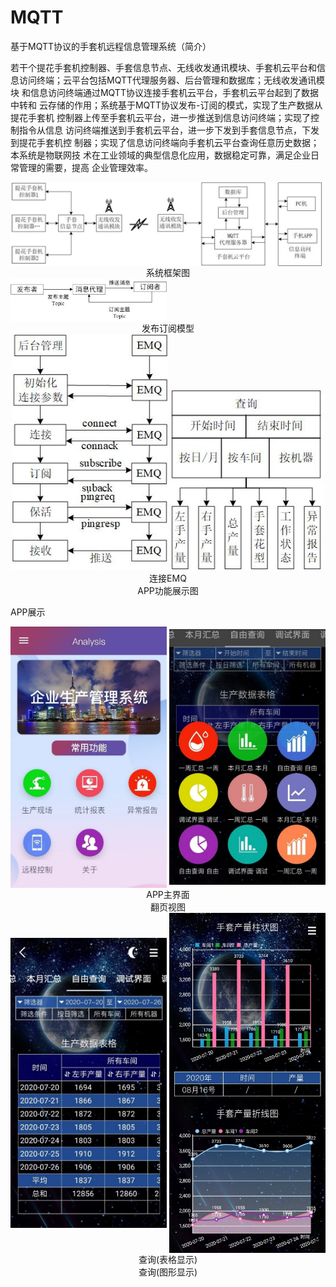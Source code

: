 # MQTT
基于MQTT协议的手套机远程信息管理系统（简介）

若干个提花手套机控制器、手套信息节点、无线收发通讯模块、手套机云平台和信
息访问终端；云平台包括MQTT代理服务器、后台管理和数据库；无线收发通讯模块
和信息访问终端通过MQTT协议连接手套机云平台，手套机云平台起到了数据中转和
云存储的作用；系统基于MQTT协议发布-订阅的模式，实现了生产数据从提花手套机
控制器上传至手套机云平台，进一步推送到信息访问终端；实现了控制指令从信息
访问终端推送到手套机云平台，进一步下发到手套信息节点，下发到提花手套机控
制器；实现了信息访问终端向手套机云平台查询任意历史数据；本系统是物联网技
术在工业领域的典型信息化应用，数据稳定可靠，满足企业日常管理的需要，提高
企业管理效率。

<img src="https://github.com/Novak666/MQTT/blob/master/images/%E7%B3%BB%E7%BB%9F%E6%A1%86%E6%9E%B6%E5%9B%BE.jpg" width = "500" height = "" alt="" align=center />
<center>系统框架图</center>

<img src="https://github.com/Novak666/MQTT/blob/master/images/%E5%8F%91%E5%B8%83%E8%AE%A2%E9%98%85%E6%A8%A1%E5%9E%8B.jpg" width = "250" height = "" alt="" align=center />
<center>发布订阅模型</center>

<center class="half">
    <img src="https://github.com/Novak666/MQTT/blob/master/images/%E8%BF%9E%E6%8E%A5EMQ.jpg" width = "250"/><img src="https://github.com/Novak666/MQTT/blob/master/images/APP%E5%8A%9F%E8%83%BD%E5%B1%95%E7%A4%BA%E5%9B%BE.jpg" width = "250"/></center>
<center>连接EMQ</center><center>APP功能展示图</center>

APP展示
<center class="half">
    <img src="https://github.com/Novak666/MQTT/blob/master/images/APP%E4%B8%BB%E7%95%8C%E9%9D%A2.jpg" width = "250" height = "" alt="" align=center />
    <img src="https://github.com/Novak666/MQTT/blob/master/images/%E7%BF%BB%E9%A1%B5%E8%A7%86%E5%9B%BE.jpg" width = "250" height = "" alt="" align=center />
</center>
<center>APP主界面</center><center>翻页视图</center>

<center class="half">
    <img src="https://github.com/Novak666/MQTT/blob/master/images/%E6%9F%A5%E8%AF%A2(%E8%A1%A8%E6%A0%BC%E6%98%BE%E7%A4%BA).jpg" width = "250" height = "" alt="" align=center />
    <img src="https://github.com/Novak666/MQTT/blob/master/images/%E6%9F%A5%E8%AF%A2(%E5%9B%BE%E5%BD%A2%E6%98%BE%E7%A4%BA).jpg" width = "250" height = "" alt="" align=center />
</center>
<center>查询(表格显示)</center><center>查询(图形显示)</center>
